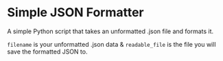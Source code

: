 # Simple JSON Formatter

A simple Python script that takes an unformatted .json file and formats it.

`filename` is your unformatted .json data & `readable_file` is the file you will save the formatted JSON to.